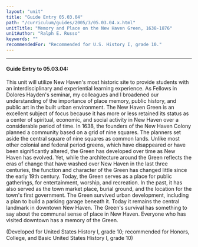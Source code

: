 ```yaml
---
layout: "unit"
title: "Guide Entry 05.03.04"
path: "/curriculum/guides/2005/3/05.03.04.x.html"
unitTitle: "Memory and Place on the New Haven Green, 1638-1876"
unitAuthor: "Ralph E. Russo"
keywords: ""
recommendedFor: "Recommended for U.S. History I, grade 10."
---
```

<body>
<hr/>
<h4>
Guide Entry to 05.03.04:
</h4>
<p>
This unit will utilize New Haven's most historic site to provide students with an interdisciplinary and experiential learning experience. As Fellows in Dolores Hayden's seminar, my colleagues and I broadened our understanding of the importance of place memory, public history, and public art in the built urban environment.  The New Haven Green is an excellent subject of focus because it has more or less retained its status as a center of spiritual, economic, and social activity in New Haven over a considerable period of time. In 1638, the founders of the New Haven Colony planned a community based on a grid of nine squares. The planners set aside the central square of nine squares as common lands. Unlike most other colonial and federal period greens, which have disappeared or have been significantly altered, the Green has developed over time as New Haven has evolved. Yet, while the architecture around the Green reflects the eras of change that have washed over New Haven in the last three centuries, the function and character of the Green has changed little since the early 19th century. Today, the Green serves as a place for public gatherings, for entertainment, worship, and recreation. In the past, it has also served as the town market place, burial ground, and the location for the town's first government. The Green survived urban development, including a plan to build a parking garage beneath it. Today it remains the central landmark in downtown New Haven. The Green's survival has something to say about the communal sense of place in New Haven. Everyone who has visited downtown has a memory of the Green.
</p>
<p>
(Developed for United States History I, grade 10; recommended for Honors, College, and Basic United States History I, grade 10)
</p>
</body>
